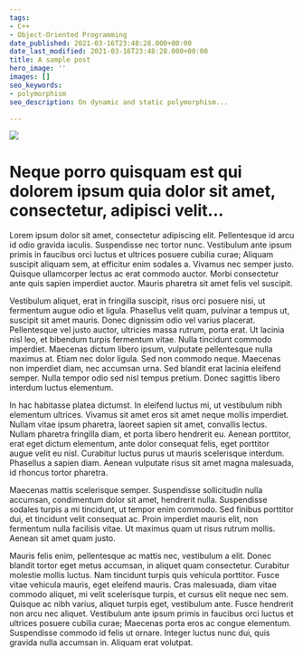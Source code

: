 ```yaml
---
tags:
- C++
- Object-Oriented Programming
date_published: 2021-03-16T23:48:28.000+00:00
date_last_modified: 2021-03-16T23:48:28.000+00:00
title: A sample post
hero_image: ''
images: []
seo_keywords:
- polymorphism
seo_description: On dynamic and static polymorphism...

---
```

![](/static/uploads/screenshot-2021-03-08-at-08-16-30.png)

# Neque porro quisquam est qui dolorem ipsum quia dolor sit amet, consectetur, adipisci velit...

Lorem ipsum dolor sit amet, consectetur adipiscing elit. Pellentesque id arcu id odio gravida iaculis. Suspendisse nec tortor nunc. Vestibulum ante ipsum primis in faucibus orci luctus et ultrices posuere cubilia curae; Aliquam suscipit aliquam sem, at efficitur enim sodales a. Vivamus nec semper justo. Quisque ullamcorper lectus ac erat commodo auctor. Morbi consectetur ante quis sapien imperdiet auctor. Mauris pharetra sit amet felis vel suscipit.

Vestibulum aliquet, erat in fringilla suscipit, risus orci posuere nisi, ut fermentum augue odio et ligula. Phasellus velit quam, pulvinar a tempus ut, suscipit sit amet mauris. Donec dignissim odio vel varius placerat. Pellentesque vel justo auctor, ultricies massa rutrum, porta erat. Ut lacinia nisl leo, et bibendum turpis fermentum vitae. Nulla tincidunt commodo imperdiet. Maecenas dictum libero ipsum, vulputate pellentesque nulla maximus at. Etiam nec dolor ligula. Sed non commodo neque. Maecenas non imperdiet diam, nec accumsan urna. Sed blandit erat lacinia eleifend semper. Nulla tempor odio sed nisl tempus pretium. Donec sagittis libero interdum luctus elementum.

In hac habitasse platea dictumst. In eleifend luctus mi, ut vestibulum nibh elementum ultrices. Vivamus sit amet eros sit amet neque mollis imperdiet. Nullam vitae ipsum pharetra, laoreet sapien sit amet, convallis lectus. Nullam pharetra fringilla diam, et porta libero hendrerit eu. Aenean porttitor, erat eget dictum elementum, ante dolor consequat felis, eget porttitor augue velit eu nisl. Curabitur luctus purus ut mauris scelerisque interdum. Phasellus a sapien diam. Aenean vulputate risus sit amet magna malesuada, id rhoncus tortor pharetra.

Maecenas mattis scelerisque semper. Suspendisse sollicitudin nulla accumsan, condimentum dolor sit amet, hendrerit nulla. Suspendisse sodales turpis a mi tincidunt, ut tempor enim commodo. Sed finibus porttitor dui, et tincidunt velit consequat ac. Proin imperdiet mauris elit, non fermentum nulla facilisis vitae. Ut maximus quam ut risus rutrum mollis. Aenean sit amet quam justo.

Mauris felis enim, pellentesque ac mattis nec, vestibulum a elit. Donec blandit tortor eget metus accumsan, in aliquet quam consectetur. Curabitur molestie mollis luctus. Nam tincidunt turpis quis vehicula porttitor. Fusce vitae vehicula mauris, eget eleifend mauris. Cras malesuada, diam vitae commodo aliquet, mi velit scelerisque turpis, et cursus elit neque nec sem. Quisque ac nibh varius, aliquet turpis eget, vestibulum ante. Fusce hendrerit non arcu nec aliquet. Vestibulum ante ipsum primis in faucibus orci luctus et ultrices posuere cubilia curae; Maecenas porta eros ac congue elementum. Suspendisse commodo id felis ut ornare. Integer luctus nunc dui, quis gravida nulla accumsan in. Aliquam erat volutpat.

